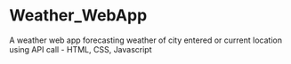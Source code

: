 # Weather_WebApp
A weather web app forecasting weather of city entered or current location using API call - HTML, CSS, Javascript
